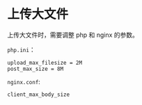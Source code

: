 # 上传大文件

上传大文件时，需要调整 php 和 nginx 的参数。

`php.ini`：

```config
upload_max_filesize = 2M
post_max_size = 8M
```

`nginx.conf`:

```config
client_max_body_size
```
